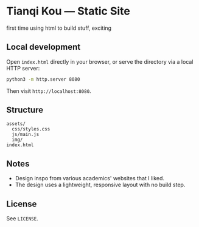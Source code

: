 # Tianqi Kou — Static Site

first time using html to build stuff, exciting

## Local development

Open `index.html` directly in your browser, or serve the directory via a local HTTP server:

```bash
python3 -m http.server 8080
```

Then visit `http://localhost:8080`.

## Structure

```
assets/
  css/styles.css
  js/main.js
  img/
index.html
```

## Notes

- Design inspo from various academics' websites that I liked.
- The design uses a lightweight, responsive layout with no build step.

## License

See `LICENSE`.

